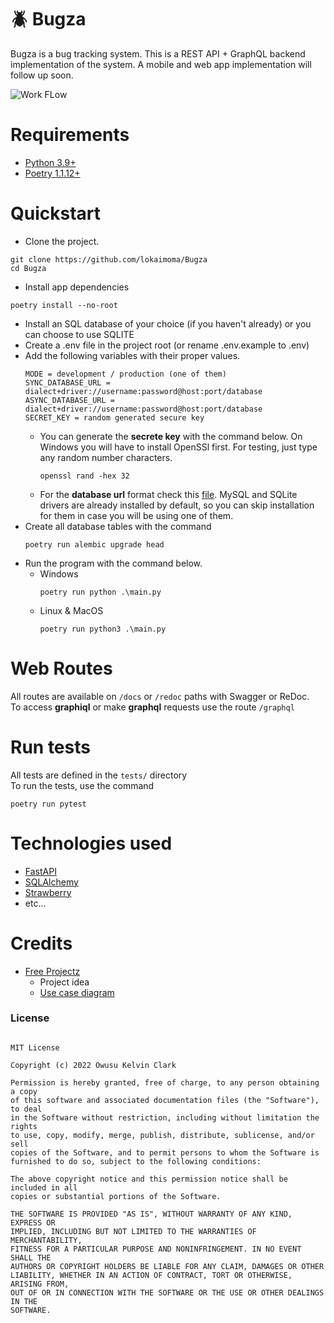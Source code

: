 # 🪲 Bugza

Bugza is a bug tracking system. This is a REST API + GraphQL backend implementation of the system. A mobile and web app
implementation will follow up soon.

![Work FLow](https://github.com/lokaimoma/BUGZA/actions/workflows/run_tests.yml/badge.svg)

# Requirements

+ [Python 3.9+](https://www.python.org/downloads/)
+ [Poetry 1.1.12+](https://python-poetry.org/docs/#installation)

# Quickstart

+ Clone the project.

```commandline
git clone https://github.com/lokaimoma/Bugza
cd Bugza
```

+ Install app dependencies

```commandline
poetry install --no-root
```

+ Install an SQL database of your choice (if you haven't already) or you can choose to use SQLITE
+ Create a .env file in the project root (or rename .env.example to .env)
+ Add the following variables with their proper values.
    ```
    MODE = development / production (one of them)
    SYNC_DATABASE_URL = dialect+driver://username:password@host:port/database
    ASYNC_DATABASE_URL = dialect+driver://username:password@host:port/database
    SECRET_KEY = random generated secure key 
    ```
    + You can generate the **secrete key** with the command below. On Windows you will have to install OpenSSl first.
      For testing, just type any random number characters.
      ```commandline
      openssl rand -hex 32
      ```
    + For the **database url** format check this [file](database_url_format.md). MySQL and SQLite drivers are already
      installed by default, so you can skip installation for them in case you will be using one of them.
+ Create all database tables with the command
  ```commandline
  poetry run alembic upgrade head
  ```
+ Run the program with the command below.
    + Windows
      ```commandline
      poetry run python .\main.py
      ```
    + Linux & MacOS
      ```commandline
      poetry run python3 .\main.py
      ```

# Web Routes

All routes are available on `/docs` or `/redoc` paths with Swagger or ReDoc.   
To access **graphiql** or make **graphql** requests use the route `/graphql`

# Run tests

All tests are defined in the `tests/` directory   
To run the tests, use the command

```commandline
poetry run pytest
```

# Technologies used

+ [FastAPI](https://fastapi.tiangolo.com/)
+ [SQLAlchemy](https://www.sqlalchemy.org/)
+ [Strawberry](https://strawberry.rocks/)
+ etc...

# Credits

+ [Free Projectz](https://www.freeprojectz.com/)
    + Project idea
    + [Use case diagram](https://www.freeprojectz.com/use-case/bug-tracking-system-use-case-diagram)

### License
```
      
MIT License

Copyright (c) 2022 Owusu Kelvin Clark

Permission is hereby granted, free of charge, to any person obtaining a copy
of this software and associated documentation files (the "Software"), to deal
in the Software without restriction, including without limitation the rights
to use, copy, modify, merge, publish, distribute, sublicense, and/or sell
copies of the Software, and to permit persons to whom the Software is
furnished to do so, subject to the following conditions:

The above copyright notice and this permission notice shall be included in all
copies or substantial portions of the Software.

THE SOFTWARE IS PROVIDED "AS IS", WITHOUT WARRANTY OF ANY KIND, EXPRESS OR
IMPLIED, INCLUDING BUT NOT LIMITED TO THE WARRANTIES OF MERCHANTABILITY,
FITNESS FOR A PARTICULAR PURPOSE AND NONINFRINGEMENT. IN NO EVENT SHALL THE
AUTHORS OR COPYRIGHT HOLDERS BE LIABLE FOR ANY CLAIM, DAMAGES OR OTHER
LIABILITY, WHETHER IN AN ACTION OF CONTRACT, TORT OR OTHERWISE, ARISING FROM,
OUT OF OR IN CONNECTION WITH THE SOFTWARE OR THE USE OR OTHER DEALINGS IN THE
SOFTWARE.
```
